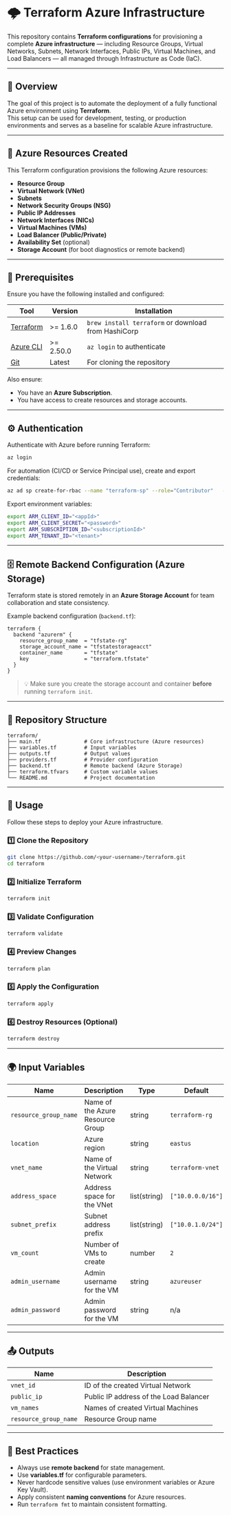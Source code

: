 # 🌩️ Terraform Azure Infrastructure

This repository contains **Terraform configurations** for provisioning a complete **Azure infrastructure** — including Resource Groups, Virtual Networks, Subnets, Network Interfaces, Public IPs, Virtual Machines, and Load Balancers — all managed through Infrastructure as Code (IaC).

---

## 📘 Overview

The goal of this project is to automate the deployment of a fully functional Azure environment using **Terraform**.  
This setup can be used for development, testing, or production environments and serves as a baseline for scalable Azure infrastructure.

---

## 🧱 Azure Resources Created

This Terraform configuration provisions the following Azure resources:

- **Resource Group**
- **Virtual Network (VNet)**
- **Subnets**
- **Network Security Groups (NSG)**
- **Public IP Addresses**
- **Network Interfaces (NICs)**
- **Virtual Machines (VMs)**
- **Load Balancer (Public/Private)**
- **Availability Set** (optional)
- **Storage Account** (for boot diagnostics or remote backend)

---

## 🧰 Prerequisites

Ensure you have the following installed and configured:

| Tool | Version | Installation |
|------|----------|---------------|
| [Terraform](https://developer.hashicorp.com/terraform/downloads) | >= 1.6.0 | `brew install terraform` or download from HashiCorp |
| [Azure CLI](https://learn.microsoft.com/en-us/cli/azure/install-azure-cli) | >= 2.50.0 | `az login` to authenticate |
| [Git](https://git-scm.com/downloads) | Latest | For cloning the repository |

Also ensure:
- You have an **Azure Subscription**.
- You have access to create resources and storage accounts.

---

## ⚙️ Authentication

Authenticate with Azure before running Terraform:

```bash
az login
```

For automation (CI/CD or Service Principal use), create and export credentials:

```bash
az ad sp create-for-rbac --name "terraform-sp" --role="Contributor"   --scopes="/subscriptions/<SUBSCRIPTION_ID>"   --sdk-auth
```

Export environment variables:

```bash
export ARM_CLIENT_ID="<appId>"
export ARM_CLIENT_SECRET="<password>"
export ARM_SUBSCRIPTION_ID="<subscriptionId>"
export ARM_TENANT_ID="<tenant>"
```

---

## 🗄️ Remote Backend Configuration (Azure Storage)

Terraform state is stored remotely in an **Azure Storage Account** for team collaboration and state consistency.

Example backend configuration (`backend.tf`):

```hcl
terraform {
  backend "azurerm" {
    resource_group_name  = "tfstate-rg"
    storage_account_name = "tfstatestorageacct"
    container_name       = "tfstate"
    key                  = "terraform.tfstate"
  }
}
```

> 💡 Make sure you create the storage account and container **before** running `terraform init`.

---

## 📁 Repository Structure

```
terraform/
├── main.tf              # Core infrastructure (Azure resources)
├── variables.tf         # Input variables
├── outputs.tf           # Output values
├── providers.tf         # Provider configuration
├── backend.tf           # Remote backend (Azure Storage)
├── terraform.tfvars     # Custom variable values
└── README.md            # Project documentation
```

---

## 🚀 Usage

Follow these steps to deploy your Azure infrastructure.

### 1️⃣ Clone the Repository
```bash
git clone https://github.com/<your-username>/terraform.git
cd terraform
```

### 2️⃣ Initialize Terraform
```bash
terraform init
```

### 3️⃣ Validate Configuration
```bash
terraform validate
```

### 4️⃣ Preview Changes
```bash
terraform plan
```

### 5️⃣ Apply the Configuration
```bash
terraform apply
```

### 6️⃣ Destroy Resources (Optional)
```bash
terraform destroy
```

---

## 🌍 Input Variables

| Name | Description | Type | Default |
|------|--------------|------|----------|
| `resource_group_name` | Name of the Azure Resource Group | string | `terraform-rg` |
| `location` | Azure region | string | `eastus` |
| `vnet_name` | Name of the Virtual Network | string | `terraform-vnet` |
| `address_space` | Address space for the VNet | list(string) | `["10.0.0.0/16"]` |
| `subnet_prefix` | Subnet address prefix | list(string) | `["10.0.1.0/24"]` |
| `vm_count` | Number of VMs to create | number | `2` |
| `admin_username` | Admin username for the VM | string | `azureuser` |
| `admin_password` | Admin password for the VM | string | n/a |

---

## 📤 Outputs

| Name | Description |
|------|--------------|
| `vnet_id` | ID of the created Virtual Network |
| `public_ip` | Public IP address of the Load Balancer |
| `vm_names` | Names of created Virtual Machines |
| `resource_group_name` | Resource Group name |

---

## 🧹 Best Practices

- Always use **remote backend** for state management.
- Use **variables.tf** for configurable parameters.
- Never hardcode sensitive values (use environment variables or Azure Key Vault).
- Apply consistent **naming conventions** for Azure resources.
- Run `terraform fmt` to maintain consistent formatting.
